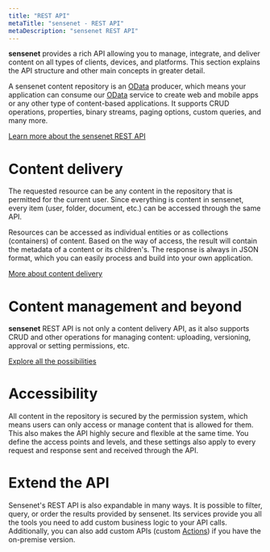 ```yaml
---
title: "REST API"
metaTitle: "sensenet - REST API"
metaDescription: "sensenet REST API"
---
```


**sensenet** provides a rich API allowing you to manage, integrate, and deliver content on all types of clients, devices, and platforms. This section explains the API structure and other main concepts in greater detail.

A sensenet content repository is an [OData](https://www.odata.org/) producer, which means your application can consume our [OData](https://www.odata.org/) service to create web and mobile apps or any other type of content-based applications. It supports CRUD operations, properties, binary streams, paging options, custom queries, and many more.


[Learn more about the sensenet REST API](/api-docs/basic-concepts)

# Content delivery

The requested resource can be any content in the repository that is permitted for the current user. Since everything is content in sensenet, every item (user, folder, document, etc.) can be accessed through the same API.

Resources can be accessed as individual entities or as collections (containers) of content. Based on the way of access, the result will contain the metadata of a content or its children's. The response is always in JSON format, which you can easily process and build into your own application.

[More about content delivery](/api-docs/basic-concepts/01-entry)

# Content management and beyond

**sensenet** REST API is not only a content delivery API, as it also supports CRUD and other operations for managing content: uploading, versioning, approval or setting permissions, etc.

[Explore all the possibilities](/api-docs/content-management)

# Accessibility

All content in the repository is secured by the permission system, which means users can only access or manage content that is allowed for them. This also makes the API highly secure and flexible at the same time. You define the access points and levels, and these settings also apply to every request and response sent and received through the API.

# Extend the API

Sensenet's REST API is also expandable in many ways. It is possible to filter, query, or order the results provided by sensenet. Its services provide you all the tools you need to add custom business logic to your API calls. Additionally, you can also add custom APIs (custom [Actions](/concepts/basics/08-actions)) if you have the on-premise version.
